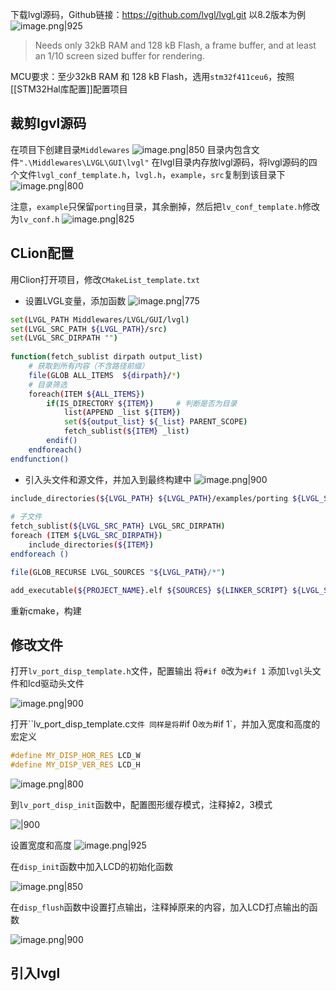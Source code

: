 下载lvgl源码，Github链接：https://github.com/lvgl/lvgl.git
以8.2版本为例
![image.png|925](https://cdn.jsdelivr.net/gh/xuezhaorong/Picgo//Source/fix-dir/picgo/picgo-clipboard-images/2024/09/04/12-35-28-03d24528baed7efe607fbfe0aeab63f9-20240904123527-2dee1d.png)

> Needs only 32kB RAM and 128 kB Flash, a frame buffer, and at least an 1/10 screen sized buffer for rendering.

MCU要求：至少32kB RAM 和 128 kB Flash，选用`stm32f411ceu6`，按照[[STM32Hal库配置]]配置项目

## 裁剪lgvl源码
在项目下创建目录`Middlewares`
![image.png|850](https://cdn.jsdelivr.net/gh/xuezhaorong/Picgo//Source/fix-dir/picgo/picgo-clipboard-images/2024/09/04/12-41-58-e14bfcfa9c5a769767ada91c6e60e74c-20240904124157-05f3ab.png)
目录内包含文件`".\Middlewares\LVGL\GUI\lvgl"`
在lvgl目录内存放lvgl源码，将lvgl源码的四个文件`lvgl_conf_template.h`，`lvgl.h`，`example`，`src`复制到该目录下
![image.png|800](https://cdn.jsdelivr.net/gh/xuezhaorong/Picgo//Source/fix-dir/picgo/picgo-clipboard-images/2024/09/04/12-44-05-9a2bbdb995484a0c85d0b5b041c4a948-20240904124405-6451d8.png)

注意，`example`只保留`porting`目录，其余删掉，然后把`lv_conf_template.h`修改为`lv_conf.h`
![image.png|825](https://cdn.jsdelivr.net/gh/xuezhaorong/Picgo//Source/fix-dir/picgo/picgo-clipboard-images/2024/09/04/12-51-51-686cdab34d308106b0620f44adb17a2a-20240904125151-93487e.png)

## CLion配置
用Clion打开项目，修改`CMakeList_template.txt`
* 设置LVGL变量，添加函数
![image.png|775](https://cdn.jsdelivr.net/gh/xuezhaorong/Picgo//Source/fix-dir/picgo/picgo-clipboard-images/2024/09/04/12-48-10-83a9fb5bd044c8a0f53e2729662f188b-20240904124810-15d7e3.png)

```bash
set(LVGL_PATH Middlewares/LVGL/GUI/lvgl)  
set(LVGL_SRC_PATH ${LVGL_PATH}/src)  
set(LVGL_SRC_DIRPATH "")  
  
function(fetch_sublist dirpath output_list)  
    # 获取到所有内容（不含路径前缀）  
    file(GLOB ALL_ITEMS  ${dirpath}/*)  
    # 目录筛选  
    foreach(ITEM ${ALL_ITEMS})  
        if(IS_DIRECTORY ${ITEM})     # 判断是否为目录  
            list(APPEND _list ${ITEM})  
            set(${output_list} ${_list} PARENT_SCOPE)  
            fetch_sublist(${ITEM} _list)  
        endif()  
    endforeach()  
endfunction()
```

* 引入头文件和源文件，并加入到最终构建中
![image.png|900](https://cdn.jsdelivr.net/gh/xuezhaorong/Picgo//Source/fix-dir/picgo/picgo-clipboard-images/2024/09/04/12-49-37-c8268894b0ed197ccb881d1582e634fb-20240904124936-56fc0d.png)

```bash
include_directories(${LVGL_PATH} ${LVGL_PATH}/examples/porting ${LVGL_SRC_PATH})  
  
# 子文件  
fetch_sublist(${LVGL_SRC_PATH} LVGL_SRC_DIRPATH)  
foreach (ITEM ${LVGL_SRC_DIRPATH})  
    include_directories(${ITEM})  
endforeach ()

file(GLOB_RECURSE LVGL_SOURCES "${LVGL_PATH}/*")

add_executable(${PROJECT_NAME}.elf ${SOURCES} ${LINKER_SCRIPT} ${LVGL_SOURCES})
```

重新cmake，构建

## 修改文件
打开`lv_port_disp_template.h`文件，配置输出
将`#if 0`改为`#if 1`
添加`lvgl`头文件和lcd驱动头文件

![image.png|900](https://cdn.jsdelivr.net/gh/xuezhaorong/Picgo//Source/fix-dir/picgo/picgo-clipboard-images/2024/09/04/13-04-38-9af08a3945ac11b93952a33d3e5ed922-20240904130437-beb4a2.png)

打开``lv_port_disp_template.c`文件
同样是将`#if 0`改为`#if 1`，并加入宽度和高度的宏定义
```cpp
#define MY_DISP_HOR_RES LCD_W  
#define MY_DISP_VER_RES LCD_H
```

![image.png|800](https://cdn.jsdelivr.net/gh/xuezhaorong/Picgo//Source/fix-dir/picgo/picgo-clipboard-images/2024/09/04/13-12-40-d1e8baea83e5539b056a0e59c4a0969b-20240904131239-11787b.png)

到`lv_port_disp_init`函数中，配置图形缓存模式，注释掉2，3模式

![|900](https://cdn.jsdelivr.net/gh/xuezhaorong/Picgo//Source/fix-dir/picgo/picgo-clipboard-images/2024/09/04/13-14-11-7043c891af105340338e51522936e355-20240904131410-152dea.png)

设置宽度和高度
![image.png|925](https://cdn.jsdelivr.net/gh/xuezhaorong/Picgo//Source/fix-dir/picgo/picgo-clipboard-images/2024/09/04/13-16-41-1ff69e3f034ed0e95f403292da4793f2-20240904131640-aa2519.png)


在`disp_init`函数中加入LCD的初始化函数

![image.png|850](https://cdn.jsdelivr.net/gh/xuezhaorong/Picgo//Source/fix-dir/picgo/picgo-clipboard-images/2024/09/04/13-15-09-a15126bc825e0376bd489af3aec2196f-20240904131509-30567b.png)

在`disp_flush`函数中设置打点输出，注释掉原来的内容，加入LCD打点输出的函数

![image.png|900](https://cdn.jsdelivr.net/gh/xuezhaorong/Picgo//Source/fix-dir/picgo/picgo-clipboard-images/2024/09/04/13-17-32-bbb9ad86229c5f7127936de42b3da4d2-20240904131731-18cb6c.png)

## 引入lvgl
